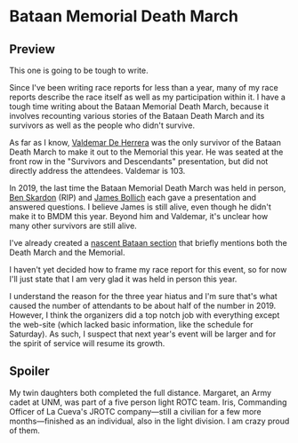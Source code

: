 # Bataan Memorial Death March

## Preview

This one is going to be tough to write.

Since I've been writing race reports for less than a year, many of my
race reports describe the race itself as well as my participation
within it.  I have a tough time writing about the Bataan Memorial
Death March, because it involves recounting various stories of the
Bataan Death March and its survivors as well as the people who didn't
survive.

As far as I know, [Valdemar De
Herrera](https://api.army.mil/e2/c/images/2023/03/19/4791797a/original.jpg)
was the only survivor of the Bataan Death March to make it out to the
Memorial this year.  He was seated at the front row in the "Survivors
and Descendants" presentation, but did not directly address the
attendees. Valdemar is 103.

In 2019, the last time the Bataan Memorial Death March was held in
person, [Ben
Skardon](https://www.wearethemighty.com/articles/gen-ben-skardon-bataan-death-march-survivor-and-famed-clemson-grad-passes-away-at-104/)
(RIP) and [James
Bollich](https://www.theadvocate.com/acadiana/news/survivor-of-the-bataan-death-march-101-year-old-lafayette-man-relishes-his-time-spent/article_c56278a8-1c06-11ed-9ab4-13db655e07af.html)
each gave a presentation and answered questions. I believe James is
still alive, even though he didn't make it to BMDM this year.  Beyond
him and Valdemar, it's unclear how many other survivors are still
alive.

I've already created a [nascent Bataan section](../../../bataan.md) that
briefly mentions both the Death March and the Memorial.

I haven't yet decided how to frame my race report for this event, so for now
I'll just state that I am very glad it was held in person this year.

I understand the reason for the three year hiatus and I'm sure that's
what caused the number of attendants to be about half of the number
in 2019.  However, I think the organizers did a top notch job with
everything except the web-site (which lacked basic information, like
the schedule for Saturday).  As such, I suspect that next year's event
will be larger and for the spirit of service will resume its growth.

## Spoiler

My twin daughters both completed the full distance. Margaret, an Army
cadet at UNM, was part of a five person light ROTC team. Iris,
Commanding Officer of La Cueva's JROTC company&mdash;still a civilian
for a few more months&mdash;finished as an individual, also in the
light division.  I am crazy proud of them.
